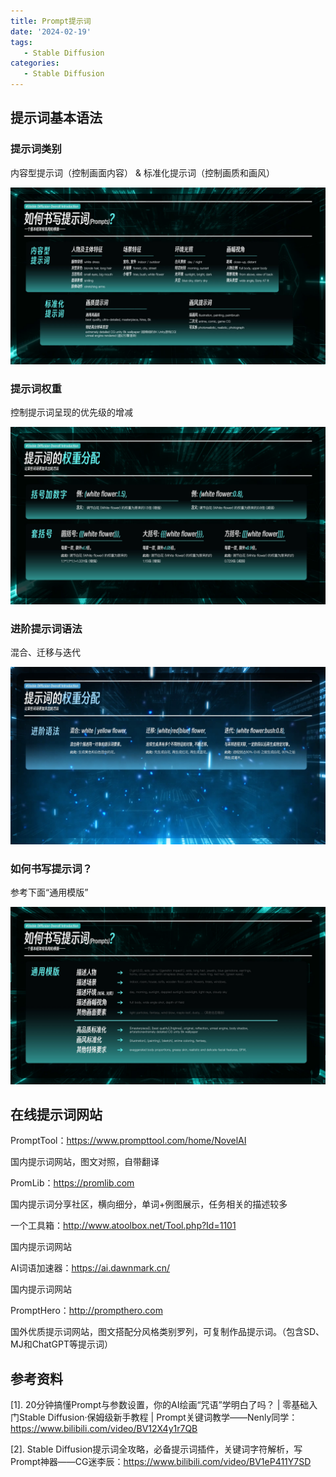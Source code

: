```yaml
---
title: Prompt提示词
date: '2024-02-19'
tags:
   - Stable Diffusion
categories:
   - Stable Diffusion
---
```




## 提示词基本语法

### 提示词类别

内容型提示词（控制画面内容） & 标准化提示词（控制画质和画风）

![img](1_Prompt提示词.assets/prompt01.png)

### 提示词权重

控制提示词呈现的优先级的增减

![img](1_Prompt提示词.assets/prompt02.png)

### 进阶提示词语法

混合、迁移与迭代

![img](1_Prompt提示词.assets/prompt03.png)

### 如何书写提示词？

参考下面“通用模版”

![img](1_Prompt提示词.assets/prompt04.png)

## 在线提示词网站

PromptTool：https://www.prompttool.com/home/NovelAI

国内提示词网站，图文对照，自带翻译



PromLib：https://promlib.com

国内提示词分享社区，横向细分，单词+例图展示，任务相关的描述较多



一个工具箱：http://www.atoolbox.net/Tool.php?Id=1101

国内提示词网站



AI词语加速器：https://ai.dawnmark.cn/

国内提示词网站



PromptHero：http://prompthero.com

国外优质提示词网站，图文搭配分风格类别罗列，可复制作品提示词。（包含SD、MJ和ChatGPT等提示词）



## 参考资料

[1]. 20分钟搞懂Prompt与参数设置，你的AI绘画“咒语”学明白了吗？ | 零基础入门Stable Diffusion·保姆级新手教程 | Prompt关键词教学——Nenly同学：https://www.bilibili.com/video/BV12X4y1r7QB

[2]. Stable Diffusion提示词全攻略，必备提示词插件，关键词字符解析，写Prompt神器——CG迷李辰：https://www.bilibili.com/video/BV1eP411Y7SD

